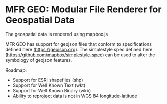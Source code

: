 MFR GEO: Modular File Renderer for Geospatial Data
==================================================

The geospatial data is rendered using mapbox.js

MFR GEO has support for geojson files that conform to specifications defined here (https://geojson.org). The simplestyle spec defined here (https://github.com/mapbox/simplestyle-spec) can be used to alter the symbology of geojson features.

Roadmap:

- Support for ESRI shapefiles (shp)
- Support for Well Known Text (wkt)
- Support for Well Known Binary (wkb)
- Ability to reproject data is not in WGS 84 longitude-latitude
